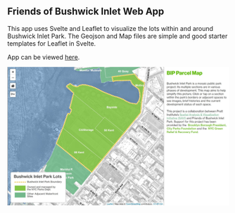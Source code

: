 ## Friends of Bushwick Inlet Web App
This app uses Svelte and Leaflet to visualize the lots within and around Bushwick Inlet Park. 
The Geojson and Map files are simple and good starter templates for Leaflet in Svelte.

App can be viewed [here](https://prattsavi.github.io/FBIP/public/index2.html).

![Screenshot](https://raw.githubusercontent.com/PrattSAVI/FBIP/main/public/data/Capture.JPG)
